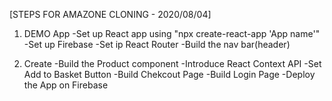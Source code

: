 [STEPS FOR AMAZONE CLONING - 2020/08/04]
1. DEMO App
-Set up React app using
"npx create-react-app 'App name'"
-Set up Firebase
-Set ip React Router
-Build the nav bar(header)

2. Create
-Build the Product component
-Introduce React Context API
-Set Add to Basket Button
-Build Chekcout Page
-Build Login Page
-Deploy the App on Firebase